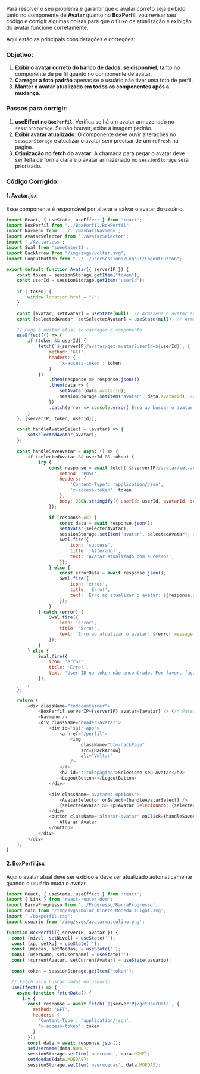 Para resolver o seu problema e garantir que o avatar correto seja exibido tanto no componente de **Avatar** quanto no **BoxPerfil**, vou revisar seu código e corrigir algumas coisas para que o fluxo de atualização e exibição do avatar funcione corretamente.

Aqui estão as principais considerações e correções:

### Objetivo:
1. **Exibir o avatar correto do banco de dados, se disponível**, tanto no componente de perfil quanto no componente de avatar.
2. **Carregar a foto padrão** apenas se o usuário não tiver uma foto de perfil.
3. **Manter o avatar atualizado em todos os componentes após a mudança**.

### Passos para corrigir:

1. **useEffect no `BoxPerfil`**: Verifica se há um avatar armazenado no `sessionStorage`. Se não houver, exibe a imagem padrão.
2. **Exibir avatar atualizado**: O componente deve ouvir alterações no `sessionStorage` e atualizar o avatar sem precisar de um `refresh` na página.
3. **Otimização no fetch do avatar**: A chamada para pegar o avatar deve ser feita de forma clara e o avatar armazenado no `sessionStorage` será priorizado.

### Código Corrigido:

#### 1. **Avatar.jsx**
Esse componente é responsável por alterar e salvar o avatar do usuário.

```javascript
import React, { useState, useEffect } from 'react';
import BoxPerfil from "../BoxPerfil/BoxPerfil";
import Navmenu from '../../Navbar/Navmenu';
import AvatarSelector from './AvatarSelector';
import './Avatar.css';
import Swal from 'sweetalert2';
import BackArrow from "/img/svgs/voltar.svg";
import LogoutButton from "../../userSessions/Logout/LogoutButton";

export default function Avatar({ serverIP }) {
    const token = sessionStorage.getItem("token");
    const userId = sessionStorage.getItem('userId');
    
    if (!token) {
        window.location.href = "/";
    }

    const [avatar, setAvatar] = useState(null); // Armazena o avatar atual do usuário
    const [selectedAvatar, setSelectedAvatar] = useState(null); // Armazena o avatar selecionado pelo usuário

    // Pega o avatar atual ao carregar o componente
    useEffect(() => {
        if (token && userId) {
            fetch(`${serverIP}/avatar/get-avatar?userId=${userId}`, {
                method: 'GET',
                headers: {
                    'x-access-token': token
                }
            })
                .then(response => response.json())
                .then(data => {
                    setAvatar(data.avatarId);
                    sessionStorage.setItem('avatar', data.avatarId); // Armazena o avatar no sessionStorage
                })
                .catch(error => console.error('Erro ao buscar o avatar:', error));
        }
    }, [serverIP, token, userId]);

    const handleAvatarSelect = (avatar) => {
        setSelectedAvatar(avatar);
    };

    const handleSaveAvatar = async () => {
        if (selectedAvatar && userId && token) {
            try {
                const response = await fetch(`${serverIP}/avatar/set-avatar`, {
                    method: 'POST',
                    headers: {
                        'Content-Type': 'application/json',
                        'x-access-token': token
                    },
                    body: JSON.stringify({ userId: userId, avatarId: selectedAvatar })
                });

                if (response.ok) {
                    const data = await response.json();
                    setAvatar(selectedAvatar);
                    sessionStorage.setItem('avatar', selectedAvatar); // Atualiza o avatar no sessionStorage
                    Swal.fire({
                        icon: 'success',
                        title: 'Alterado!',
                        text: 'Avatar atualizado com sucesso!',
                    });
                } else {
                    const errorData = await response.json();
                    Swal.fire({
                        icon: 'error',
                        title: 'Erro!',
                        text: `Erro ao atualizar o avatar: ${response.statusText}`,
                    });
                }
            } catch (error) {
                Swal.fire({
                    icon: 'error',
                    title: 'Erro!',
                    text: `Erro ao atualizar o avatar: ${error.message}`,
                });
            }
        } else {
            Swal.fire({
                icon: 'error',
                title: 'Erro!',
                text: 'User ID ou token não encontrado. Por favor, faça login novamente.',
            });
        }
    };

    return (
        <div className="todocontainer">
            <BoxPerfil serverIP={serverIP} avatar={avatar} /> {/* Passa o avatar correto para o BoxPerfil */}
            <Navmenu />
            <div className='header-avatar'>
                <div id="sair-app">
                    <a href="/perfil">
                        <img
                            className="btn-backPage"
                            src={BackArrow}
                            alt="Voltar"
                        />
                    </a>
                    <h2 id="titulopagina">Selecione seu Avatar</h2>
                    <LogoutButton></LogoutButton>
                </div>

                <div className='avatares-options'>
                    <AvatarSelector onSelect={handleAvatarSelect} />
                    {selectedAvatar && <p>Avatar Selecionado: {selectedAvatar.split('/').pop().replace('.png', '')}</p>}
                </div>
                <button className='alterar-avatar' onClick={handleSaveAvatar}>
                    Alterar Avatar
                </button>
            </div>
        </div>
    );
}
```

#### 2. **BoxPerfil.jsx**
Aqui o avatar atual deve ser exibido e deve ser atualizado automaticamente quando o usuário muda o avatar.

```javascript
import React, { useState, useEffect } from 'react';
import { Link } from 'react-router-dom';
import BarraProgresso from '../Progresso/BarraProgresso';
import coin from '/img/svgs/Dolar_Dinero_Moneda_1Light.svg';
import './boxperfil.css';
import usuario from '/img/svgs/avatarmasculino.png';

function BoxPerfil({ serverIP, avatar }) {
  const [nivel, setNivel] = useState('');
  const [xp, setXp] = useState('');
  const [moedas, setMoedas] = useState('');
  const [userName, setUsername] = useState('');
  const [currentAvatar, setCurrentAvatar] = useState(usuario);

  const token = sessionStorage.getItem('token');

  // Fetch para buscar dados do usuário
  useEffect(() => {
    async function fetchData() {
      try {
        const response = await fetch(`${serverIP}/getUserData`, {
          method: 'GET',
          headers: {
            'Content-Type': 'application/json',
            'x-access-token': token
          }
        });
        const data = await response.json();
        setUsername(data.NOME);
        sessionStorage.setItem('username', data.NOME);
        setMoedas(data.MOEDAS);
        sessionStorage.setItem('usermoedas', data.MOEDAS);
       
